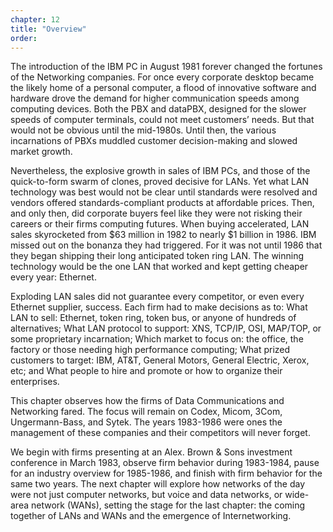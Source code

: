 ```yaml
---
chapter: 12
title: "Overview"
order: 
---
```


The introduction of the IBM PC in August 1981 forever changed the fortunes of the Networking companies. For once every corporate desktop became the likely home of a personal computer, a flood of innovative software and hardware drove the demand for higher communication speeds among computing devices. Both the PBX and dataPBX, designed for the slower speeds of computer terminals, could not meet customers’ needs. But that would not be obvious until the mid-1980s. Until then, the various incarnations of PBXs muddled customer decision-making and slowed market growth.

Nevertheless, the explosive growth in sales of IBM PCs, and those of the quick-to-form swarm of clones, proved decisive for LANs. Yet what LAN technology was best would not be clear until standards were resolved and vendors offered standards-compliant products at affordable prices. Then, and only then, did corporate buyers feel like they were not risking their careers or their firms computing futures. When buying accelerated, LAN sales skyrocketed from $63 million in 1982 to nearly $1 billion in 1986. IBM missed out on the bonanza they had triggered. For it was not until 1986 that they began shipping their long anticipated token ring LAN. The winning technology would be the one LAN that worked and kept getting cheaper every year: Ethernet.

Exploding LAN sales did not guarantee every competitor, or even every Ethernet supplier, success. Each firm had to make decisions as to: What LAN to sell: Ethernet, token ring, token bus, or anyone of hundreds of alternatives; What LAN protocol to support: XNS, TCP/IP, OSI, MAP/TOP, or some proprietary incarnation; Which market to focus on: the office, the factory or those needing high performance computing; What prized customers to target: IBM, AT&T, General Motors, General Electric, Xerox, etc; and What people to hire and promote or how to organize their enterprises.

This chapter observes how the firms of Data Communications and Networking fared. The focus will remain on Codex, Micom, 3Com, Ungermann-Bass, and Sytek. The years 1983-1986 were ones the management of these companies and their competitors will never forget.

We begin with firms presenting at an Alex. Brown & Sons investment conference in March 1983, observe firm behavior during 1983-1984, pause for an industry overview for 1985-1986, and finish with firm behavior for the same two years. The next chapter will explore how networks of the day were not just computer networks, but voice and data networks, or wide-area network (WANs), setting the stage for the last chapter: the coming together of LANs and WANs and the emergence of Internetworking.
